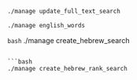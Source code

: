 

```bash
./manage update_full_text_search
```


```bash
./manage english_words
```

```bash```
./manage create_hebrew_search
```

```bash
./manage create_hebrew_rank_search
```

